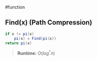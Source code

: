 #function 

## Find(x) (Path Compression)
```java
if x != pi(x)
	pi(x) = Find(pi(x))
return pi(x)
```
>**Runtime:** $O(log^* n)$ 